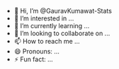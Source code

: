 - 👋 Hi, I’m @GauravKumawat-Stats
- 👀 I’m interested in ...
- 🌱 I’m currently learning ...
- 💞️ I’m looking to collaborate on ...
- 📫 How to reach me ...
- 😄 Pronouns: ...
- ⚡ Fun fact: ...

<!---
GauravKumawat-Stats/GauravKumawat-Stats is a ✨ special ✨ repository because its `README.md` (this file) appears on your GitHub profile.
You can click the Preview link to take a look at your changes.
--->
